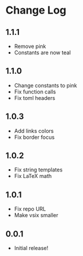 # Change Log

## 1.1.1

- Remove pink
- Constants are now teal

## 1.1.0

- Change constants to pink
- Fix function calls
- Fix toml headers

## 1.0.3

- Add links colors
- Fix border focus

## 1.0.2

- Fix string templates
- Fix LaTeX math

## 1.0.1

- Fix repo URL
- Make vsix smaller

## 0.0.1

- Initial release!
